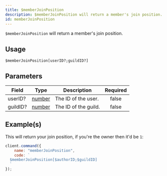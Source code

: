 ```yaml
---
title: $memberJoinPosition
description: $memberJoinPosition will return a member's join position.
id: memberJoinPosition
---
```


`$memberJoinPosition` will return a member's join position.

## Usage

```aoi
$memberJoinPosition[userID?;guildID?]
```

## Parameters

| Field    | Type                                                                                              | Description          | Required |
| -------- | ------------------------------------------------------------------------------------------------- | -------------------- | :------: |
| userID?  | [number](https://developer.mozilla.org/en-US/docs/Web/JavaScript/Reference/Global_Objects/Number) | The ID of the user.  |  false   |
| guildID? | [number](https://developer.mozilla.org/en-US/docs/Web/JavaScript/Reference/Global_Objects/Number) | The ID of the guild. |  false   |

## Example(s)

This will return your join position, if you're the owner then it'd be `1`:

```javascript
client.command({
    name: "memberJoinPosition",
    code: `
  $memberJoinPosition[$authorID;$guildID]
  `
});
```
